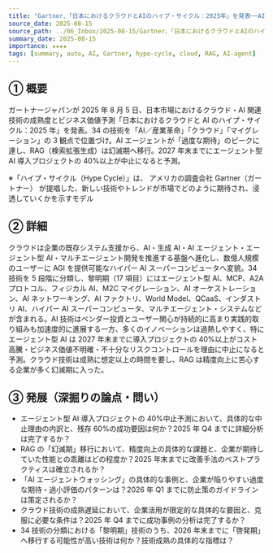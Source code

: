 ```yaml
---
title: "Gartner、「日本におけるクラウドとAIのハイプ・サイクル：2025年」を発表──AIエージェントが過度な期待のピークに、RAGは幻滅期へ"
source_date: 2025-08-15
source_path: ../06_Inbox/2025-08-15/Gartner、「日本におけるクラウドとAIのハイプ・サイクル：2025年」を発表──AIエージェントが"過度な期待"のピークに、RAGは幻滅期へ.md
summary_date: 2025-08-15
importance: ★★★★
tags: [summary, auto, AI, Gartner, hype-cycle, cloud, RAG, AI-agent]
---
```


## ① 概要

ガートナージャパンが 2025 年 8 月 5 日、日本市場におけるクラウド・AI 関連技術の成熟度とビジネス価値予測「日本におけるクラウドと AI のハイプ・サイクル：2025 年」を発表。34 の技術を「AI／産業革命」「クラウド」「マイグレーション」の 3 観点で位置づけ。AI エージェントが「過度な期待」のピークに達し、RAG（検索拡張生成）は幻滅期へ移行。2027 年末までにエージェント型 AI 導入プロジェクトの 40%以上が中止になると予測。

※「ハイプ・サイクル（Hype Cycle）」は、  アメリカの調査会社 Gartner（ガートナー） が提唱した、新しい技術やトレンドが市場でどのように期待され、浸透していくかを示すモデル
## ② 詳細

クラウドは企業の既存システム支援から、AI・生成 AI・AI エージェント・エージェント型 AI・マルチエージェント開発を推進する基盤へ進化し、数億人規模のユーザーに AGI を提供可能なハイパー AI スーパーコンピュータへ変貌。34 技術を 5 段階に分類し、黎明期（17 項目）にはエージェント型 AI、MCP、A2A プロトコル、フィジカル AI、M2C マイグレーション、AI オーケストレーション、AI ネットワーキング、AI ファクトリ、World Model、QCaaS、インダストリ AI、ハイパー AI スーパーコンピュータ、マルチエージェント・システムなどが含まれる。AI 技術はベンダー投資とユーザー関心が持続的に高まり実践的取り組みも加速度的に進展する一方、多くのイノベーションは過熱しやすく、特にエージェント型 AI は 2027 年末までに導入プロジェクトの 40%以上がコスト高騰・ビジネス価値不明確・不十分なリスクコントロールを理由に中止になると予測。クラウド技術は成熟に想定以上の時間を要し、RAG は精度向上に苦心する企業が多く幻滅期に入った。

## ③ 発展（深掘りの論点・問い）

- エージェント型 AI 導入プロジェクトの 40%中止予測において、具体的な中止理由の内訳と、残存 60%の成功要因は何か？2025 年 Q4 までに詳細分析は完了するか？
- RAG の「幻滅期」移行において、精度向上の具体的な課題と、企業が期待していた性能との乖離はどの程度か？2025 年末までに改善手法のベストプラクティスは確立されるか？
- 「AI エージェントウォッシング」の具体的な事例と、企業が陥りやすい過度な期待・過小評価のパターンは？2026 年 Q1 までに防止策のガイドラインは策定されるか？
- クラウド技術の成熟遅延において、企業活用が限定的な具体的な要因と、克服に必要な条件は？2025 年 Q4 までに成功事例の分析は完了するか？
- 34 技術の分類における「黎明期」技術のうち、2026 年末までに「啓発期」へ移行する可能性が高い技術は何か？技術成熟の具体的な指標は？
